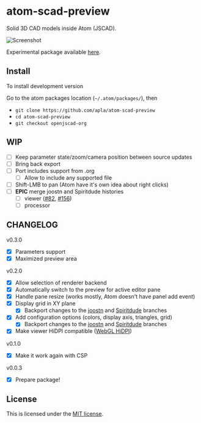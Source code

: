 # atom-scad-preview

Solid 3D CAD models inside Atom (JSCAD).

![Screenshot](https://raw.githubusercontent.com/matiasinsaurralde/atom-scad-preview/master/screenshot.jpg)

Experimental package available [here](https://atom.io/packages/atom-scad-preview).

## Install

To install development version

Go to the atom packages location (`~/.atom/packages/`), then

* `git clone https://github.com/apla/atom-scad-preview`
* `cd atom-scad-preview`
* `git checkout openjscad-org`

## WIP

 * [ ] Keep parameter state/zoom/camera position between source updates
 * [ ] Bring back export
 * [ ] Port includes support from .org
   * [ ] Allow to include any supported file
 * [ ] Shift-LMB to pan (Atom have it's own idea about right clicks)
 * [ ] **EPIC** merge joostn and Spiritdude histories
   * [ ] viewer ([#82](https://github.com/joostn/OpenJsCad/pull/82), [#156](https://github.com/Spiritdude/OpenJSCAD.org/pull/156))
   * [ ] processor

## CHANGELOG

v0.3.0

 * [x] Parameters support
 * [x] Maximized preview area

v0.2.0

 * [x] Allow selection of renderer backend
 * [x] Automatically switch to the preview for active editor pane
 * [x] Handle pane resize (works mostly, Atom doesn't have panel add event)
 * [x] Display grid in XY plane
   * [x] Backport changes to the [joostn](https://github.com/joostn/OpenJsCad/tree/gh-pages) and [Spiritdude](https://github.com/Spiritdude/OpenJSCAD.org/tree/dev) branches
 * [x] Add configuration options (colors, display axis, triangles, grid)
   * [x] Backport changes to the [joostn](https://github.com/joostn/OpenJsCad/tree/gh-pages) and [Spiritdude](https://github.com/Spiritdude/OpenJSCAD.org/tree/dev) branches
 * [x] Make viewer HiDPI compatible ([WebGL HiDPI](https://www.khronos.org/webgl/wiki/HandlingHighDPI))

v0.1.0

 * [x] Make it work again with CSP

v0.0.3

 * [x] Prepare package!

## License

This is licensed under the [MIT license](https://github.com/matiasinsaurralde/atom-scad-preview/blob/master/LICENSE.md).
